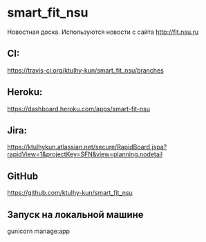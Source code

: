 # smart_fit_nsu
Новостная доска. Используются новости с сайта http://fit.nsu.ru  

## CI:
https://travis-ci.org/ktulhy-kun/smart_fit_nsu/branches  

## Heroku:
https://dashboard.heroku.com/apps/smart-fit-nsu  

## Jira:
https://ktulhykun.atlassian.net/secure/RapidBoard.jspa?rapidView=1&projectKey=SFN&view=planning.nodetail

## GitHub
https://github.com/ktulhy-kun/smart_fit_nsu

## Запуск на локальной машине
gunicorn manage:app